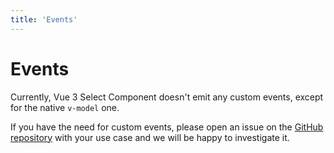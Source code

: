 ```yaml
---
title: 'Events'
---
```


# Events

Currently, Vue 3 Select Component doesn't emit any custom events, except for the native `v-model` one.

If you have the need for custom events, please open an issue on the [GitHub repository](https://github.com/TotomInc/vue3-select-component) with your use case and we will be happy to investigate it.

